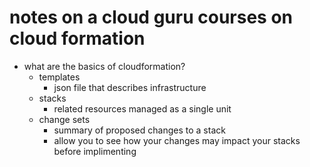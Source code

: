 # notes on a cloud guru courses on cloud formation

* what are the basics of cloudformation?
    * templates
        * json file that describes infrastructure
    * stacks
        * related resources managed as a single unit
    * change sets
        * summary of proposed changes to a stack
        * allow you to see how your changes may impact your stacks before implimenting
        
